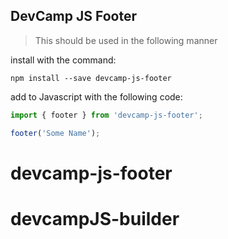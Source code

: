 ## DevCamp JS Footer

> This should be used in the following manner

install with the command:

```
npm install --save devcamp-js-footer
```
add to Javascript with the following code:

```javascript
import { footer } from 'devcamp-js-footer';

footer('Some Name');
```

# devcamp-js-footer
# devcampJS-builder
